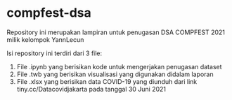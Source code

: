 # compfest-dsa
Repository ini merupakan lampiran untuk penugasan DSA COMPFEST 2021 milik kelompok YannLecun

Isi repository ini terdiri dari 3 file:
1. File .ipynb yang berisikan kode untuk mengerjakan penugasan dataset
2. File .twb yang berisikan visualisasi yang digunakan didalam laporan 
3. File .xlsx yang berisikan data COVID-19 yang diunduh dari link tiny.cc/Datacovidjakarta pada tanggal 30 Juni 2021
